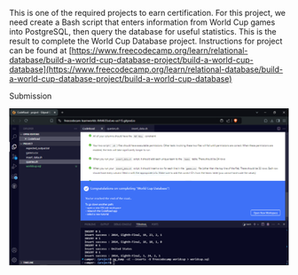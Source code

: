This is one of the required projects to earn certification. For this project, we need create a Bash script that enters information from World Cup games into PostgreSQL, then query the database for useful statistics.
This is the result to complete the World Cup Database project.
Instructions for  project can be found at [https://www.freecodecamp.org/learn/relational-database/build-a-world-cup-database-project/build-a-world-cup-database](https://www.freecodecamp.org/learn/relational-database/build-a-world-cup-database-project/build-a-world-cup-database)

Submission

![alt text](https://raw.githubusercontent.com/allubie/World_Cup_Database/main/submission.PNG)
